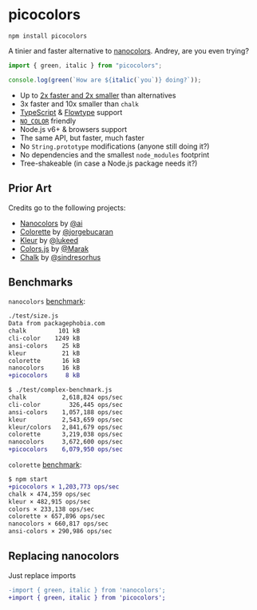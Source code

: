 # picocolors

    npm install picocolors

A tinier and faster alternative to [nanocolors](https://github.com/ai/nanocolors). Andrey, are you even trying?

```javascript
import { green, italic } from "picocolors";

console.log(green(`How are ${italic(`you`)} doing?`));
```

- Up to [2x faster and 2x smaller](#benchmarks) than alternatives
- 3x faster and 10x smaller than `chalk`
- [TypeScript](https://www.typescriptlang.org/) & [Flowtype](https://flow.org/) support
- [`NO_COLOR`](https://no-color.org/) friendly
- Node.js v6+ & browsers support
- The same API, but faster, much faster
- No `String.prototype` modifications (anyone still doing it?)
- No dependencies and the smallest `node_modules` footprint
- Tree-shakeable (in case a Node.js package needs it?)

## Prior Art

Credits go to the following projects:

- [Nanocolors](https://github.com/ai/nanocolors) by [@ai](https://github.com/ai)
- [Colorette](https://github.com/jorgebucaran/colorette) by [@jorgebucaran](https://github.com/jorgebucaran)
- [Kleur](https://github.com/lukeed/kleur) by [@lukeed](https://github.com/lukeed)
- [Colors.js](https://github.com/Marak/colors.js) by [@Marak](https://github.com/Marak)
- [Chalk](https://github.com/chalk/chalk) by [@sindresorhus](https://github.com/sindresorhus)

## Benchmarks

`nanocolors` [benchmark](https://github.com/ai/nanocolors/tree/main/test):

```diff
./test/size.js
Data from packagephobia.com
chalk         101 kB
cli-color    1249 kB
ansi-colors    25 kB
kleur          21 kB
colorette      16 kB
nanocolors     16 kB
+picocolors     8 kB
```

```diff
$ ./test/complex-benchmark.js
chalk          2,618,824 ops/sec
cli-color        326,445 ops/sec
ansi-colors    1,057,188 ops/sec
kleur          2,543,659 ops/sec
kleur/colors   2,841,679 ops/sec
colorette      3,219,038 ops/sec
nanocolors     3,672,600 ops/sec
+picocolors    6,079,950 ops/sec
```

`colorette` [benchmark](https://github.com/jorgebucaran/colorette/tree/main/bench):

```diff
$ npm start
+picocolors × 1,203,773 ops/sec
chalk × 474,359 ops/sec
kleur × 482,915 ops/sec
colors × 233,138 ops/sec
colorette × 657,896 ops/sec
nanocolors × 660,817 ops/sec
ansi-colors × 290,986 ops/sec
```

## Replacing nanocolors

Just replace imports

```diff
-import { green, italic } from 'nanocolors';
+import { green, italic } from 'picocolors';
```
